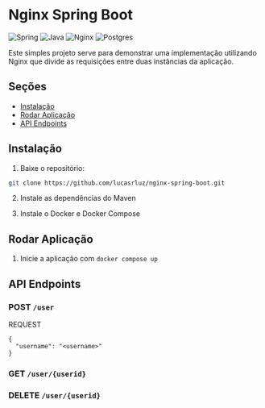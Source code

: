 # Nginx Spring Boot

![Spring](https://img.shields.io/badge/spring-%236DB33F.svg?style=for-the-badge&logo=spring&logoColor=white)
![Java](https://img.shields.io/badge/java-%23ED8B00.svg?style=for-the-badge&logo=openjdk&logoColor=white)
![Nginx](https://img.shields.io/badge/nginx-%23009639.svg?style=for-the-badge&logo=nginx&logoColor=white)
![Postgres](https://img.shields.io/badge/postgres-%23316192.svg?style=for-the-badge&logo=postgresql&logoColor=white)

Este simples projeto serve para demonstrar uma implementação utilizando Nginx que divide as requisições entre duas instâncias da aplicação.

## Seções

- [Instalação](#instalação)
- [Rodar Aplicação](#rodar-aplicação)
- [API Endpoints](#api-endpoints)

## Instalação

1. Baixe o repositório:

```bash
git clone https://github.com/lucasrluz/nginx-spring-boot.git
```

2. Instale as dependências do Maven

3. Instale o Docker e Docker Compose

## Rodar Aplicação

1. Inicie a aplicação com `docker compose up`

## API Endpoints
### POST `/user`
REQUEST
```
{
  "username": "<username>"
}
```

### GET `/user/{userid}`
### DELETE `/user/{userid}` 
